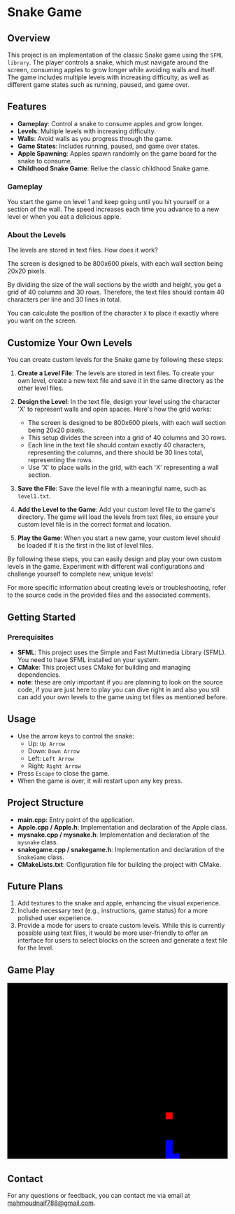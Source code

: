 # Snake Game

## Overview

This project is an implementation of the classic Snake game using the `SFML library`. The player controls a snake, which must navigate around the screen, consuming apples to grow longer while avoiding walls and itself. The game includes multiple levels with increasing difficulty, as well as different game states such as running, paused, and game over.

## Features

- **Gameplay**: Control a snake to consume apples and grow longer.
- **Levels**: Multiple levels with increasing difficulty.
- **Walls**: Avoid walls as you progress through the game.
- **Game States**: Includes running, paused, and game over states.
- **Apple Spawning**: Apples spawn randomly on the game board for the snake to consume.
- **Childhood Snake Game**: Relive the classic childhood Snake game.

### Gameplay

You start the game on level 1 and keep going until you hit yourself or a section of the wall. The speed increases each time you advance to a new level or when you eat a delicious apple.

### About the Levels

The levels are stored in text files. How does it work?

The screen is designed to be 800x600 pixels, with each wall section being 20x20 pixels.

By dividing the size of the wall sections by the width and height, you get a grid of 40 columns and 30 rows. Therefore, the text files should contain 40 characters per line and 30 lines in total.

You can calculate the position of the character `X` to place it exactly where you want on the screen.

## Customize Your Own Levels

You can create custom levels for the Snake game by following these steps:

1. **Create a Level File**: The levels are stored in text files. To create your own level, create a new text file and save it in the same directory as the other level files.

2. **Design the Level**: In the text file, design your level using the character 'X' to represent walls and open spaces. Here's how the grid works:
    - The screen is designed to be 800x600 pixels, with each wall section being 20x20 pixels.
    - This setup divides the screen into a grid of 40 columns and 30 rows.
    - Each line in the text file should contain exactly 40 characters, representing the columns, and there should be 30 lines total, representing the rows.
    - Use 'X' to place walls in the grid, with each 'X' representing a wall section.
    
3. **Save the File**: Save the level file with a meaningful name, such as `level1.txt`.

4. **Add the Level to the Game**: Add your custom level file to the game's directory. The game will load the levels from text files, so ensure your custom level file is in the correct format and location.

5. **Play the Game**: When you start a new game, your custom level should be loaded if it is the first in the list of level files.

By following these steps, you can easily design and play your own custom levels in the game. Experiment with different wall configurations and challenge yourself to complete new, unique levels!

For more specific information about creating levels or troubleshooting, refer to the source code in the provided files and the associated comments.

## Getting Started

### Prerequisites

- **SFML**: This project uses the Simple and Fast Multimedia Library (SFML). You need to have SFML installed on your system.
- **CMake**: This project uses CMake for building and managing dependencies.
- **note**: these are only important if you are planning to look on the source code, if you are just here to play you can dive right in and also you stil can add your own levels to the game using txt files as mentioned before.  
## Usage

- Use the arrow keys to control the snake:
  - Up: `Up Arrow`
  - Down: `Down Arrow`
  - Left: `Left Arrow`
  - Right: `Right Arrow`
- Press `Escape` to close the game.
- When the game is over, it will restart upon any key press.

## Project Structure

- **main.cpp**: Entry point of the application.
- **Apple.cpp / Apple.h**: Implementation and declaration of the Apple class.
- **mysnake.cpp / mysnake.h**: Implementation and declaration of the `mysnake` class.
- **snakegame.cpp / snakegame.h**: Implementation and declaration of the `SnakeGame` class.
- **CMakeLists.txt**: Configuration file for building the project with CMake.

## Future Plans

1. Add textures to the snake and apple, enhancing the visual experience.
2. Include necessary text (e.g., instructions, game status) for a more polished user experience.
3. Provide a mode for users to create custom levels. While this is currently possible using text files, it would be more user-friendly to offer an interface for users to select blocks on the screen and generate a text file for the level.

## Game Play

![Main Page](screenshots/animation.gif)

## Contact

For any questions or feedback, you can contact me via email at [mahmoudnaif788@gmail.com](mailto:mahmoudnaif788@gmail.com).
